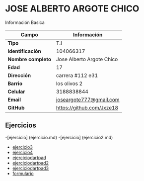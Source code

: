 # JOSE ALBERTO ARGOTE CHICO
Información Basica

| Campo | Información |
| --- | --- |
| **Tipo** | T.I |
| **Identificación** | 104066317 |
| **Nombre completo** | Jose Alberto Argote Chico |
| **Edad** | 17 |
| **Dirección** | carrera #112 e31 |
| **Barrio** | los olivos 2 |
| **Celular** | 3188838844 |
| **Email** | joseargote777@gmail.com |
| **GitHub** | https://github.com/Jxze18 |

## Ejercicios
-[ejercicio] (ejercicio.md)
-[ejercicio] (ejercicio2.md)
- [ejercicio3](ejercicio3.md)
- [ejercicio4](ejercicio4.md)
- [ejerciciodartpad](ejerciciodartpad.md)
- [ejerciciodartpad2](ejerciciodartpad2.md)
- [ejerciciodartpad3](ejerciciodartpad3.md)
- [formulario](formulario.md)
